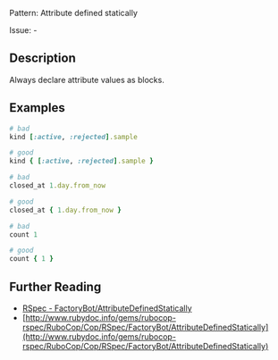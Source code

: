Pattern: Attribute defined statically

Issue: -

## Description

Always declare attribute values as blocks.

## Examples

```ruby
# bad
kind [:active, :rejected].sample

# good
kind { [:active, :rejected].sample }

# bad
closed_at 1.day.from_now

# good
closed_at { 1.day.from_now }

# bad
count 1

# good
count { 1 }
```

## Further Reading

* [RSpec - FactoryBot/AttributeDefinedStatically](https://rubocop-rspec.readthedocs.io/en/latest/cops_factorybot/#factorybotattributedefinedstatically)
* [http://www.rubydoc.info/gems/rubocop-rspec/RuboCop/Cop/RSpec/FactoryBot/AttributeDefinedStatically](http://www.rubydoc.info/gems/rubocop-rspec/RuboCop/Cop/RSpec/FactoryBot/AttributeDefinedStatically)
